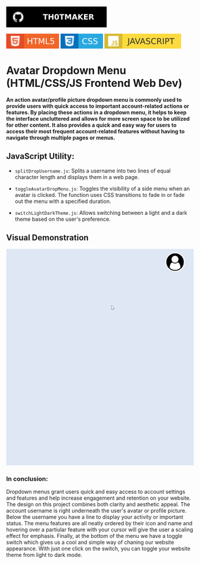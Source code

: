[![Github Badge](badges/th0tmaker-github.svg)](https://github.com/th0tmaker)

![HTML5 Badge](badges/html5-badge.svg)
![CSS3 Badge](badges/css3-badge.svg)
![Javascript Badge](badges/javascript-badge.svg)

# Avatar Dropdown Menu (HTML/CSS/JS Frontend Web Dev)

**An action avatar/profile picture dropdown menu is commonly used to provide users with quick access to important
account-related actions or features. By placing these actions in a dropdown menu, it helps to keep the interface
uncluttered and allows for more screen space to be utilized for other content.
It also provides a quick and easy way for users to access their most frequent account-related features
without having to navigate through multiple pages or menus.**

## JavaScript Utility:

* `splitDropUsername.js`: Splits a username into two lines of equal character length and displays them in a
web page.

* `toggleAvatarDropMenu.js`: Toggles the visibility of a side menu when an avatar is clicked.
The function uses CSS transitions to fade in or fade out the menu with a specified duration.

* `switchLightDarkTheme.js`: Allows switching between a light and a dark theme based on the user's preference.

## Visual Demonstration
![Sign In Image](readme_images/AvatarDropdownMenuUI.gif)

### In conclusion:

Dropdown menus grant users quick and easy access to account settings and features and help increase
engagement and retention on your website. The design on this project combines both clarity and aesthetic appeal. 
The account username is right underneath the user's avatar or profile picture. Below the username you have a line to 
display your activity or important status. The menu features are all neatly ordered by their icon and name
and hovering over a partiular feature with your cursor will give the user a scaling effect for emphasis. 
Finally, at the bottom of the menu we have a toggle switch which gives us a cool and simple way of chaning our website
appearance. With just one click on the switch, you can toggle your website theme from light to dark mode.
